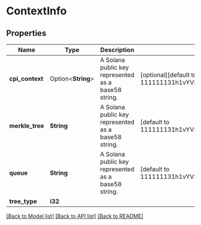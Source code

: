# ContextInfo

## Properties

Name | Type | Description | Notes
------------ | ------------- | ------------- | -------------
**cpi_context** | Option<**String**> | A Solana public key represented as a base58 string. | [optional][default to 111111131h1vYVSYuKP6AhS86fbRdMw9XHiZAvAaj]
**merkle_tree** | **String** | A Solana public key represented as a base58 string. | [default to 111111131h1vYVSYuKP6AhS86fbRdMw9XHiZAvAaj]
**queue** | **String** | A Solana public key represented as a base58 string. | [default to 111111131h1vYVSYuKP6AhS86fbRdMw9XHiZAvAaj]
**tree_type** | **i32** |  | 

[[Back to Model list]](../README.md#documentation-for-models) [[Back to API list]](../README.md#documentation-for-api-endpoints) [[Back to README]](../README.md)


